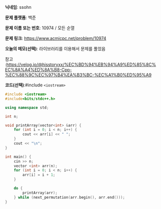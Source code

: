 **닉네임**: ssohn

**문제 플랫폼**: 백준

**문제 이름 또는 번호**: 10974 / 모든 순열

**문제 링크**: https://www.acmicpc.net/problem/10974

**오늘의 메모(선택)**: 라이브러리를 이용해서 문제를 풀었음

참고 :https://velog.io/@hisstoryxx/%EC%BD%94%EB%94%A9%ED%85%8C%EC%8A%A4%ED%8A%B8-Cpp-%EC%88%9C%EC%97%B4%EA%B3%BC-%EC%A1%B0%ED%95%A9

**코드(선택)**:#include `<iostream>`

```c++
#include <iostream>
#include<bits/stdc++.h>

using namespace std;

int n;

void printArray(vector<int> &arr) {
	for (int i = 0; i < n; i++) {
		cout << arr[i] << " ";
	}
	cout << "\n";
}

int main() {
	cin >> n;
	vector <int> arr(n);
	for (int i = 0; i < n; i++) {
		arr[i] = i + 1;
	}

	do {
		printArray(arr);
	} while (next_permutation(arr.begin(), arr.end()));
}
```
